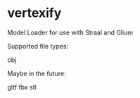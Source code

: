 # vertexify
Model Loader for use with Straal and Glium

Supported file types:

obj

Maybe in the future:

gltf
fbx
stl
